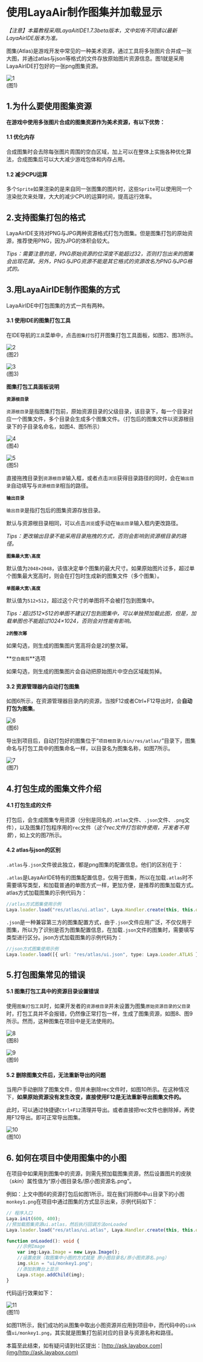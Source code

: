 # 使用LayaAir制作图集并加载显示

*【注意】本篇教程采用LayaAitIDE1.7.3beta版本，文中如有不同请以最新LayaAirIDE版本为准。*

图集(Atlas)是游戏开发中常见的一种美术资源，通过工具将多张图片合并成一张大图，并通过atlas与json等格式的文件存放原始图片资源信息。图1就是采用LayaAirIDE打包好的一张png图集资源。

![1](img/1.png)<br/>(图1)



## 1.为什么要使用图集资源

**在游戏中使用多张图片合成的图集资源作为美术资源，有以下优势：**

#### 1.1 优化内存

合成图集时会去除每张图片周围的空白区域，加上可以在整体上实施各种优化算法，合成图集后可以大大减少游戏包体和内存占用。

#### 1.2 减少CPU运算

多个`Sprite`如果渲染的是来自同一张图集的图片时，这些`Sprite`可以使用同一个渲染批次来处理，大大的减少CPU的运算时间，提高运行效率。





## 2.支持图集打包的格式

LayaAirIDE支持对PNG与JPG两种资源格式打包为图集。但是图集打包的原始资源，推荐使用PNG，因为JPG的体积会较大。

*Tips：需要注意的是，PNG原始资源的位深度不能超过32，否则打包出来的图集会出现花屏。另外，PNG与JPG资源不能是其它格式的资源改名为PNG与JPG格式的。*



## 3.用LayaAirIDE制作图集的方式

LayaAirIDE中打包图集的方式一共有两种。

#### 3.1 使用IDE的图集打包工具

在IDE导航的`工具`菜单中，点击`图集打包`打开图集打包工具面板，如图2、图3所示。

![2](img/2.png)<br/>(图2)

![3](img/3.png)<br/>(图3)



**图集打包工具面板说明**

**`资源根目录`**

`资源根目录`是指图集打包前，原始资源目录的父级目录，该目录下，每一个目录对应一个图集文件，多个目录会生成多个图集文件。（打包后的图集文件以资源根目录下的子目录名命名，如图4、图5所示）

![4](img/4.png)<br/>(图4)

![5](img/5.png)<br/>(图5)

直接拖拽目录到`资源根目录`输入框，或者点击`浏览`获得目录路径的同时，会在`输出目录`自动填写与`资源根目录`相当的路径。

**`输出目录`**

`输出目录`是指打包后的图集资源存放目录。

默认与资源根目录相同，可以点击`浏览`或手动在`输出目录`输入框内更改路径。

*Tips：更改输出目录不能采用目录拖拽的方式，否则会影响到资源根目录的路径。*

**`图集最大宽\高度`**

默认值为`2048×2048`，该值决定单个图集的最大尺寸。如果原始图片过多，超过单个图集最大宽高时，则会在打包时生成新的图集文件（多个图集）。

**`单图最大宽\高度`**

默认值为`512×512`，超过这个尺寸的单图将不会被打包到图集中。

*Tips：超过512×512的单图不建议打包到图集中，可以单独预加载此图，但是，加载单图也不能超过1024×1024，否则会对性能有影响。*

**`2的整次幂`**

如果勾选，则生成的图集图片宽高将会是2的整次幂。

**`空白裁剪`**选项

如果勾选，则生成的图集图片会自动把原始图片中空白区域裁剪掉。



#### 3.2 资源管理器内自动打包图集

如图6所示，在资源管理器目录内的资源，当按F12或者Ctrl+F12导出时，会**自动打包为图集**。

![6](img/6.png)<br/>(图6)

导出到项目后，自动打包好的图集位于“`项目根目录/bin/res/atlas/`”目录下，图集命名与打包工具中的图集命名一样，以目录名为图集名称，如图7所示。

![7](img/7.png)<br/>(图7)





## 4.打包生成的图集文件介绍

#### 4.1 打包生成的文件

打包后，会生成图集专用资源（分别是同名的`.atlas`文件、`.json`文件、`.png`文件），以及图集打包程序用的`rec`文件（*这个rec文件打包软件使用，开发者不用管*），如上文的图7所示。

#### 4.2 atlas与json的区别

`.atlas`与`.json`文件彼此独立，都是png图集的配置信息。他们的区别在于：

`.atlas`是LayaAirIDE特有的图集配置信息，仅用于图集，所以在加载`.atlas`时不需要填写类型，和加载普通的单图方式一样，更加方便，是推荐的图集加载方式。atlas方式加载图集的示例代码为：

```typescript
//atlas方式图集使用示例
Laya.loader.load("res/atlas/ui.atlas", Laya.Handler.create(this, this.onLoaded));
```

`.json`是一种兼容第三方的图集配置方式，由于`.json`文件应用广泛，不仅仅用于图集，所以为了识别是否为图集配置信息，在加载`.json`文件的图集时，需要填写类型进行区分。json方式加载图集的示例代码为：

```typescript
//json方式图集使用示例
Laya.loader.load([{ url: "res/atlas/ui.json", type: Laya.Loader.ATLAS }], Laya.Handler.create(this, this.onLoaded));
```





## 5.打包图集常见的错误

#### 5.1 图集打包工具中的资源目录设置错误

使用`图集打包工具`时，如果开发者的`资源根目录`并未设置为图集`原始资源目录的父目录`时，打包工具并不会报错，仍然像正常打包一样，生成了图集资源，如图8、图9所示。然而，这种图集在项目中是无法使用的。

![8](img/8.png)<br/>(图8)

![9](img/9.png)<br/>(图9)



#### 5.2 删除图集文件后，无法重新导出的问题

当用户手动删除了图集文件，但并未删除rec文件时，如图10所示。在这种情况下，**如果原始资源没有发生改变，直接使用F12是无法重新导出图集文件的。**

此时，可以通过快捷键`Ctrl+F12`清理并导出。或者直接把rec文件也删除掉，再使用F12导出。即可正常导出图集。

![10](img/10.png)<br/>(图10)





## 6. 如何在项目中使用图集中的小图

在项目中如果用到图集中的资源，则需先预加载图集资源，然后设置图片的皮肤（*skin*）属性值为“原小图目录名/原小图资源名.png”。

例如：上文中图6的资源打包后如图1所示，现在我们将图6中`ui`目录下的小图`monkey1.png`在项目中通过图集的方式显示出来，示例代码如下：

```typescript
// 程序入口
Laya.init(600, 400);
//预加载图集资源ui.atlas，然后执行回调方法onLoaded
Laya.loader.load("res/atlas/ui.atlas", Laya.Handler.create(this, this.onLoaded));

function onLoaded(): void {
    //示例Image
    var img:Laya.Image = new Laya.Image();
    //设置皮肤（取图集中小图的方式就是 原小图目录名/原小图资源名.png）
    img.skin = "ui/monkey1.png";
    //添加到舞台上显示
    Laya.stage.addChild(img);
}
```

代码运行效果如下：

![11](img/11.png)<br/>(图11)

如图11所示，我们成功的从图集中取出小图资源并应用到项目中，而代码中的`sink`值`ui/monkey1.png`，其实就是图集打包前对应的目录与资源名称和路径。

本篇至此结束，如有疑问请到社区提出：[http://ask.layabox.com](img/http://ask.layabox.com)
